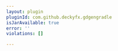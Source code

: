 ```yaml
---
layout: plugin
pluginId: com.github.deckyfx.gdgengradle
isJarAvailable: true
error: ''
violations: []

---
```

